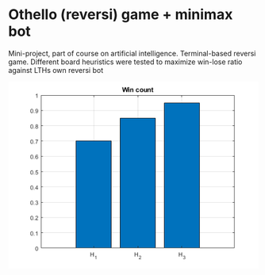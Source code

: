 # Othello (reversi) game + minimax bot

Mini-project, part of course on artificial intelligence. Terminal-based reversi game. Different board heuristics were tested to maximize win-lose ratio against LTHs own reversi bot


![alt text](https://github.com/tomandersandersen/othello_ai/blob/main/win_count.png)

